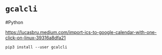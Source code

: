 # `gcalcli`
#Python

https://lucasbru.medium.com/import-ics-to-google-calendar-with-one-click-on-linux-39316a8dfa21

```shell
pip3 install --user gcalcli
```

